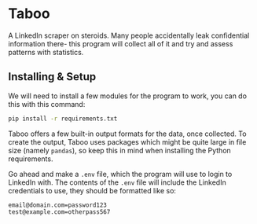 # Taboo
A LinkedIn scraper on steroids. Many people accidentally leak confidential information there- this program will 
collect all of it and try and assess patterns with statistics.

## Installing & Setup
We will need to install a few modules for the program to work, you can do this with this command:
```cmd
pip install -r requirements.txt
```

Taboo offers a few built-in output formats for the data, once collected. To create the output, Taboo uses packages
which might be quite large in file size (namely `pandas`), so keep this in mind when installing the Python requirements.

Go ahead and make a `.env` file, which the program will use to login to LinkedIn with. The contents of the `.env` 
file will include the LinkedIn credentials to use, they should be formatted like so:
```.env
email@domain.com=password123
test@example.com=otherpass567
```
